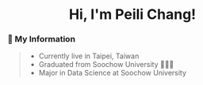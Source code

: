 <h1 align="center">Hi, I'm Peili Chang!</h1>

<h3>🦦 My Information</h3>

> * Currently live in Taipei, Taiwan
> * Graduated from Soochow University 🧑🏻‍💻
> * Major in Data Science at Soochow University



<!--
**peilichang/peilichang** is a ✨ _special_ ✨ repository because its `README.md` (this file) appears on your GitHub profile.

Here are some ideas to get you started:

- 🔭 I’m currently working on ...
- 🌱 I’m currently learning ...
- 👯 I’m looking to collaborate on ...
- 🤔 I’m looking for help with ...
- 💬 Ask me about ...
- 📫 How to reach me: ...
- 😄 Pronouns: ...
- ⚡ Fun fact: ...
-->
